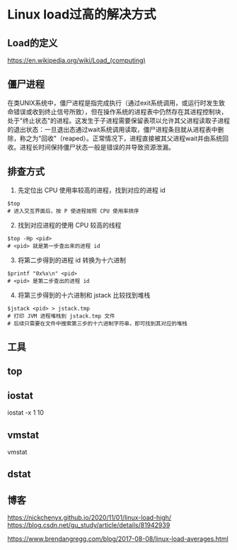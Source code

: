 # Linux load过高的解决方式

## Load的定义
https://en.wikipedia.org/wiki/Load_(computing)


## 僵尸进程

在类UNIX系统中，僵尸进程是指完成执行（通过exit系统调用，或运行时发生致命错误或收到终止信号所致），但在操作系统的进程表中仍然存在其进程控制块，处于"终止状态"的进程。这发生于子进程需要保留表项以允许其父进程读取子进程的退出状态：一旦退出态通过wait系统调用读取，僵尸进程条目就从进程表中删除，称之为"回收"（reaped）。正常情况下，进程直接被其父进程wait并由系统回收。进程长时间保持僵尸状态一般是错误的并导致资源泄漏。

## 排查方式

1. 先定位出 CPU 使用率较高的进程，找到对应的进程 id
```shell
$top
# 进入交互界面后，按 P 使进程按照 CPU 使用率排序
```

2. 找到对应进程的使用 CPU 较高的线程
```shell
$top -Hp <pid>
# <pid> 就是第一步查出来的进程 id
```


3. 将第二步得到的进程 id 转换为十六进制
```shell
$printf "0x%x\n" <pid>
# <pid> 是第二步查出的进程 id
```


4. 将第三步得到的十六进制和 jstack 比较找到堆栈
```shell
$jstack <pid> > jstack.tmp
# 打印 JVM 进程堆栈到 jstack.tmp 文件
# 后续只需要在文件中搜索第三步的十六进制字符串，即可找到其对应的堆栈
```


## 工具

## top

## iostat
iostat -x 1 10

## vmstat
vmstat 

## dstat


## 博客
https://nickchenyx.github.io/2020/11/01/linux-load-high/
https://blog.csdn.net/gu_study/article/details/81942939


https://www.brendangregg.com/blog/2017-08-08/linux-load-averages.html